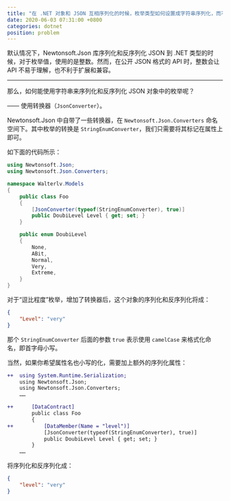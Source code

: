 ```yaml
---
title: "在 .NET 对象和 JSON 互相序列化的时候，枚举类型如何设置成字符串序列化，而不是整型？"
date: 2020-06-03 07:31:00 +0800
categories: dotnet
position: problem
---
```


默认情况下，Newtonsoft.Json 库序列化和反序列化 JSON 到 .NET 类型的时候，对于枚举值，使用的是整数。然而，在公开 JSON 格式的 API 时，整数会让 API 不易于理解，也不利于扩展和兼容。

---

那么，如何能使用字符串来序列化和反序列化 JSON 对象中的枚举呢？

—— 使用转换器（`JsonConverter`）。

Newtonsoft.Json 中自带了一些转换器，在 `Newtonsoft.Json.Converters` 命名空间下。其中枚举的转换是 `StringEnumConverter`，我们只需要将其标记在属性上即可。

如下面的代码所示：

```csharp
using Newtonsoft.Json;
using Newtonsoft.Json.Converters;

namespace Walterlv.Models
{
    public class Foo
    {
        [JsonConverter(typeof(StringEnumConverter), true)]
        public DoubiLevel Level { get; set; }
    }

    public enum DoubiLevel
    {
        None,
        ABit,
        Normal,
        Very,
        Extreme,
    }
}
```

对于“逗比程度”枚举，增加了转换器后，这个对象的序列化和反序列化将成：

```json
{
    "Level": "very"
}
```

那个 `StringEnumConverter` 后面的参数 `true` 表示使用 `camelCase` 来格式化命名，即首字母小写。

当然，如果你希望属性名也小写的化，需要加上额外的序列化属性：

```diff
++  using System.Runtime.Serialization;
    using Newtonsoft.Json;
    using Newtonsoft.Json.Converters;
    ……

++      [DataContract]
        public class Foo
        {
++          [DataMember(Name = "level")]
            [JsonConverter(typeof(StringEnumConverter), true)]
            public DoubiLevel Level { get; set; }
        }
    ……
```

将序列化和反序列化成：

```json
{
    "level": "very"
}
```
